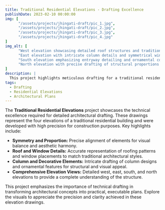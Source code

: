 ```yaml
---
title: Traditional Residential Elevations - Drafting Excellence
publishDate: 2023-02-10 00:00:00
img: [
      "/assets/projects/jhingati-draft/pic_1.jpg",
      "/assets/projects/jhingati-draft/pic_2.jpg",
      "/assets/projects/jhingati-draft/pic_3.jpg",
      "/assets/projects/jhingati-draft/pic_4.jpg"
]
img_alt: [
      "West elevation showcasing detailed roof structures and traditional architectural elements",
      "East elevation with intricate column details and symmetrical window placement",
      "South elevation emphasizing entryway detailing and ornamental components",
      "North elevation with precise drafting of structural proportions and decorative patterns"
]
description: |
  This project highlights meticulous drafting for a traditional residential building. Detailed elevation drawings were created to capture the essence of traditional architecture while ensuring precise alignment and constructibility.
tags:
  - Drafting
  - Residential Elevations
  - Architectural Plans
---
```


The **Traditional Residential Elevations** project showcases the technical excellence required for detailed architectural drafting. These drawings represent the four elevations of a traditional residential building and were developed with high precision for construction purposes. Key highlights include:

- **Symmetry and Proportion:** Precise alignment of elements for visual balance and aesthetic harmony.
- **Roof and Window Details:** Accurate representation of roofing patterns and window placements to match traditional architectural styles.
- **Column and Decorative Elements:** Intricate drafting of column designs and ornamental features for structural and visual appeal.
- **Comprehensive Elevation Views:** Detailed west, east, south, and north elevations to provide a complete understanding of the structure.

This project emphasizes the importance of technical drafting in transforming architectural concepts into practical, executable plans. Explore the visuals to appreciate the precision and clarity achieved in these elevation drawings.